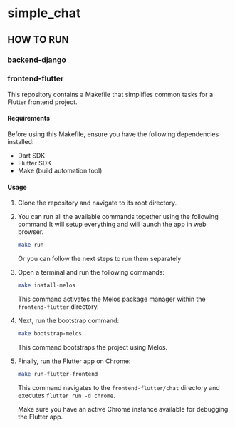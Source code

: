 # simple_chat

## HOW TO RUN

### backend-django

<!-- PUT INSTRUCTION HERE -->

### frontend-flutter

This repository contains a Makefile that simplifies common tasks for a Flutter frontend project.

#### Requirements

Before using this Makefile, ensure you have the following dependencies installed:

- Dart SDK
- Flutter SDK
- Make (build automation tool)

#### Usage

1. Clone the repository and navigate to its root directory.
2. You can run all the available commands together using the following command
   It will setup everything and will launch the app in web browser.

   ```bash
   make run
   ```

   Or you can follow the next steps to run them separately

3. Open a terminal and run the following commands:

   ```bash
   make install-melos
   ```

   This command activates the Melos package manager within the `frontend-flutter` directory.

4. Next, run the bootstrap command:

   ```bash
   make bootstrap-melos
   ```

   This command bootstraps the project using Melos.

5. Finally, run the Flutter app on Chrome:

   ```bash
   make run-flutter-frontend
   ```

   This command navigates to the `frontend-flutter/chat` directory and executes `flutter run -d chrome`.

   Make sure you have an active Chrome instance available for debugging the Flutter app.
